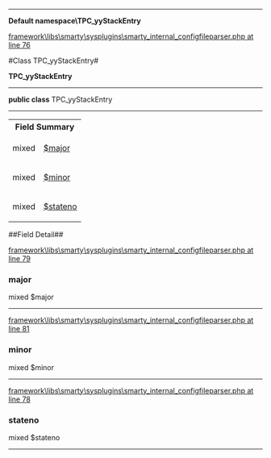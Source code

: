 

- - -

**Default namespace\TPC_yyStackEntry**


<a href="https://github.com/JeyDotC/Hirudo/blob/master/framework/libs/smarty/sysplugins/smarty_internal_configfileparser.php#L76" target='_blank'>framework\libs\smarty\sysplugins\smarty_internal_configfileparser.php at line 76</a>

#Class TPC_yyStackEntry#

**TPC_yyStackEntry**




- - -

<p><strong>public  class</strong> <span>TPC_yyStackEntry</span></p>



<hr />



<table id="summary_field">
<tr><th colspan="2">Field Summary</th></tr>
<tr>
<td><span class='k'></span> <span class='nx'>mixed</span></td>
<td class="description"><p class="name" ><a href="major"> $major</a>
                                </p></td>
</tr>
<tr>
<td><span class='k'></span> <span class='nx'>mixed</span></td>
<td class="description"><p class="name" ><a href="minor"> $minor</a>
                                </p></td>
</tr>
<tr>
<td><span class='k'></span> <span class='nx'>mixed</span></td>
<td class="description"><p class="name" ><a href="stateno"> $stateno</a>
                                </p></td>
</tr>
</table>

##Field Detail##

<a href="https://github.com/JeyDotC/Hirudo/blob/master/framework/libs/smarty/sysplugins/smarty_internal_configfileparser.php#L79" target='_blank'>framework\libs\smarty\sysplugins\smarty_internal_configfileparser.php at line 79</a>

<h3 id="major">major</h3>
<span class='k'></span> <span class='nx'>mixed</span><span class='no'> $major</span><div class="details">

</div>

- - -


<a href="https://github.com/JeyDotC/Hirudo/blob/master/framework/libs/smarty/sysplugins/smarty_internal_configfileparser.php#L81" target='_blank'>framework\libs\smarty\sysplugins\smarty_internal_configfileparser.php at line 81</a>

<h3 id="minor">minor</h3>
<span class='k'></span> <span class='nx'>mixed</span><span class='no'> $minor</span><div class="details">

</div>

- - -


<a href="https://github.com/JeyDotC/Hirudo/blob/master/framework/libs/smarty/sysplugins/smarty_internal_configfileparser.php#L78" target='_blank'>framework\libs\smarty\sysplugins\smarty_internal_configfileparser.php at line 78</a>

<h3 id="stateno">stateno</h3>
<span class='k'></span> <span class='nx'>mixed</span><span class='no'> $stateno</span><div class="details">

</div>

- - -

